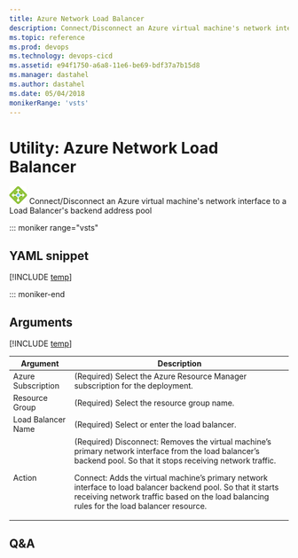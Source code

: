 ```yaml
---
title: Azure Network Load Balancer
description: Connect/Disconnect an Azure virtual machine's network interface to a Load Balancer's backend address pool
ms.topic: reference
ms.prod: devops
ms.technology: devops-cicd
ms.assetid: e94f1750-a6a8-11e6-be69-bdf37a7b15d8
ms.manager: dastahel
ms.author: dastahel
ms.date: 05/04/2018
monikerRange: 'vsts'
---
```


# Utility: Azure Network Load Balancer

![](_img/azurenlbmanagement.png) Connect/Disconnect an Azure virtual machine's network interface to a Load Balancer's backend address pool

::: moniker range="vsts"

## YAML snippet

[!INCLUDE [temp](../_shared/yaml/AzureNLBManagementV1.md)]

::: moniker-end

## Arguments

<table><thead><tr><th>Argument</th><th>Description</th></tr></thead>
<tr><td>Azure Subscription</td><td>(Required) Select the Azure Resource Manager subscription for the deployment.</td></tr>
<tr><td>Resource Group</td><td>(Required) Select the resource group name.</td></tr>
<tr><td>Load Balancer Name</td><td>(Required) Select or enter the load balancer.</td></tr>
<tr><td>Action</td><td>(Required) Disconnect:  Removes the virtual machine’s primary network interface from the load balancer’s backend pool. So that it stops receiving network traffic.

Connect: Adds the virtual machine’s primary network interface to load balancer backend pool. So that it starts receiving network traffic based on the load balancing rules for the load balancer resource.</td></tr>
[!INCLUDE [temp](../_shared/control-options-arguments.md)]
</table>

## Q&A

<!-- BEGINSECTION class="md-qanda" -->

<!-- ENDSECTION -->
